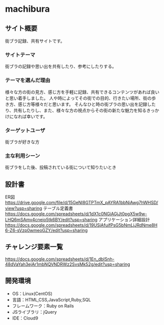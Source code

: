 # machibura

## サイト概要
街ブラ記録、共有サイトです。

### サイトテーマ
街ブラの記録や思い出を共有したり、参考にしたりする。

### テーマを選んだ理由
様々な方の街の見方、感じ方を手軽に記録、共有できるコンテンツがあれば良いと思い着手しました。  人や時によってその街での目的、行きたい場所、街の歩き方、感じ方等様々だと思います。  そんなひと時の街ブラの思い出を記録したり、共有したりし、また、様々な方の視点からその街の新たな魅力を知るきっかけになれば幸いです。

### ターゲットユーザ
街ブラが好きな方

### 主な利用シーン
街ブラをした後、投稿されている街について知りたいとき

## 設計書
ER図 https://drive.google.com/file/d/15GeNl8GTPTmX_pAYRA1bbNiAwg7hWHSD/view?usp=sharing
テーブル定義書 https://docs.google.com/spreadsheets/d/1dX1c0NGiAGjJt0pgX5w9w-LHQ6mSAmv4cneio5tk6BY/edit?usp=sharing
アプリケーション詳細設計 https://docs.google.com/spreadsheets/d/19USjAfuifPsG5bNmLjJRdNme8H6-Z6-sVzp0wmeoGZY/edit?usp=sharing

## チャレンジ要素一覧
https://docs.google.com/spreadsheets/d/1En_dbISnh-48dVaYah3ejAr1mbNQVNDRWz2SvsMk52g/edit?usp=sharing

## 開発環境
- OS：Linux(CentOS)
- 言語：HTML,CSS,JavaScript,Ruby,SQL
- フレームワーク：Ruby on Rails
- JSライブラリ：jQuery
- IDE：Cloud9

<!--## 使用素材-->
<!--- 外部サービスの画像素材・音声素材を使用した場合は、必ずサービス名とURLを明記してください。-->
<!--- 使用しない場合は、使用素材の項目をREADMEから削除してください。-->
